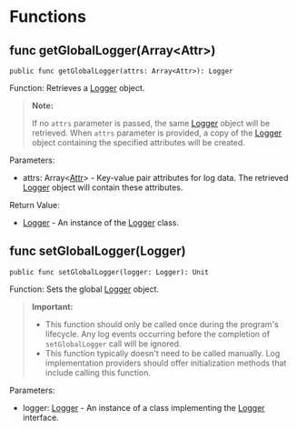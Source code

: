 # Functions

## func getGlobalLogger(Array\<Attr>)

```cangjie
public func getGlobalLogger(attrs: Array<Attr>): Logger
```

Function: Retrieves a [Logger](log_package_classes.md#class-logger) object.

> **Note:**
>
> If no `attrs` parameter is passed, the same [Logger](log_package_classes.md#class-logger) object will be retrieved. When `attrs` parameter is provided, a copy of the [Logger](log_package_classes.md#class-logger) object containing the specified attributes will be created.

Parameters:

- attrs: Array\<[Attr](log_package_types.md#type-attr)> - Key-value pair attributes for log data. The retrieved [Logger](log_package_classes.md#class-logger) object will contain these attributes.

Return Value:

- [Logger](log_package_classes.md#class-logger) - An instance of the [Logger](log_package_classes.md#class-logger) class.

## func setGlobalLogger(Logger)

```cangjie
public func setGlobalLogger(logger: Logger): Unit
```

Function: Sets the global [Logger](log_package_classes.md#class-logger) object.

> **Important:**
>
> - This function should only be called once during the program's lifecycle. Any log events occurring before the completion of `setGlobalLogger` call will be ignored.
> - This function typically doesn't need to be called manually. Log implementation providers should offer initialization methods that include calling this function.

Parameters:

- logger: [Logger](log_package_classes.md#class-logger) - An instance of a class implementing the [Logger](log_package_classes.md#class-logger) interface.